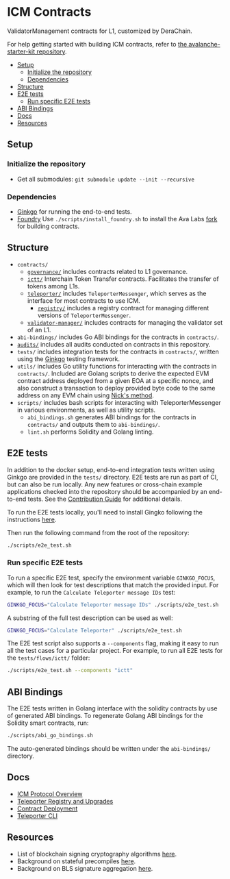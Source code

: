 # ICM Contracts
ValidatorManagement contracts for L1, customized by DeraChain.

For help getting started with building ICM contracts, refer to [the avalanche-starter-kit repository](https://github.com/ava-labs/avalanche-starter-kit).

- [Setup](#setup)
  - [Initialize the repository](#initialize-the-repository)
  - [Dependencies](#dependencies)
- [Structure](#structure)
- [E2E tests](#e2e-tests)
  - [Run specific E2E tests](#run-specific-e2e-tests)
- [ABI Bindings](#abi-bindings)
- [Docs](#docs)
- [Resources](#resources)

## Setup

### Initialize the repository

- Get all submodules: `git submodule update --init --recursive`

### Dependencies

- [Ginkgo](https://onsi.github.io/ginkgo/#installing-ginkgo) for running the end-to-end tests.
- [Foundry](https://book.getfoundry.sh/) Use `./scripts/install_foundry.sh` to install the Ava Labs [fork](https://github.com/ava-labs/foundry) for building contracts.

## Structure

- `contracts/`
  - [`governance/`](./contracts/governance/README.md) includes contracts related to L1 governance.
  - [`ictt/`](./contracts/ictt/README.md) Interchain Token Transfer contracts. Facilitates the transfer of tokens among L1s.
  - [`teleporter/`](./contracts/teleporter/README.md) includes `TeleporterMessenger`, which serves as the interface for most contracts to use ICM. 
    - [`registry/`](./contracts/teleporter/registry/README.md) includes a registry contract for managing different versions of `TeleporterMessenger`.
  - [`validator-manager/`](./contracts/validator-manager/README.md) includes contracts for managing the validator set of an L1.
- `abi-bindings/` includes Go ABI bindings for the contracts in `contracts/`.
- [`audits/`](./audits/README.md) includes all audits conducted on contracts in this repository.
- `tests/` includes integration tests for the contracts in `contracts/`, written using the [Ginkgo](https://onsi.github.io/ginkgo/) testing framework.
- `utils/` includes Go utility functions for interacting with the contracts in `contracts/`. Included are Golang scripts to derive the expected EVM contract address deployed from a given EOA at a specific nonce, and also construct a transaction to deploy provided byte code to the same address on any EVM chain using [Nick's method](https://yamenmerhi.medium.com/nicks-method-ethereum-keyless-execution-168a6659479c#).
- `scripts/` includes bash scripts for interacting with TeleporterMessenger in various environments, as well as utility scripts.
  - `abi_bindings.sh` generates ABI bindings for the contracts in `contracts/` and outputs them to `abi-bindings/`.
  - `lint.sh` performs Solidity and Golang linting.

## E2E tests

In addition to the docker setup, end-to-end integration tests written using Ginkgo are provided in the `tests/` directory. E2E tests are run as part of CI, but can also be run locally. Any new features or cross-chain example applications checked into the repository should be accompanied by an end-to-end tests. See the [Contribution Guide](./CONTRIBUTING.md) for additional details.

To run the E2E tests locally, you'll need to install Gingko following the instructions [here](https://onsi.github.io/ginkgo/#installing-ginkgo).

Then run the following command from the root of the repository:

```bash
./scripts/e2e_test.sh
```

### Run specific E2E tests

To run a specific E2E test, specify the environment variable `GINKGO_FOCUS`, which will then look for test descriptions that match the provided input. For example, to run the `Calculate Teleporter message IDs` test:

```bash
GINKGO_FOCUS="Calculate Teleporter message IDs" ./scripts/e2e_test.sh
```

A substring of the full test description can be used as well:

```bash
GINKGO_FOCUS="Calculate Teleporter" ./scripts/e2e_test.sh
```

The E2E test script also supports a `--components` flag, making it easy to run all the test cases for a particular project. For example, to run all E2E tests for the `tests/flows/ictt/` folder:

```bash
./scripts/e2e_test.sh --components "ictt"
```

## ABI Bindings

The E2E tests written in Golang interface with the solidity contracts by use of generated ABI bindings. To regenerate Golang ABI bindings for the Solidity smart contracts, run:

```bash
./scripts/abi_go_bindings.sh
```

The auto-generated bindings should be written under the `abi-bindings/` directory.

## Docs

- [ICM Protocol Overview](./contracts/teleporter/README.md)
- [Teleporter Registry and Upgrades](./contracts/teleporter/registry/README.md)
- [Contract Deployment](./utils/contract-deployment/README.md)
- [Teleporter CLI](./cmd/teleporter-cli/README.md)

## Resources

- List of blockchain signing cryptography algorithms [here](http://ethanfast.com/top-crypto.html).
- Background on stateful precompiles [here](https://medium.com/avalancheavax/customizing-the-evm-with-stateful-precompiles-f44a34f39efd).
- Background on BLS signature aggregation [here](https://crypto.stanford.edu/~dabo/pubs/papers/BLSmultisig.html).
